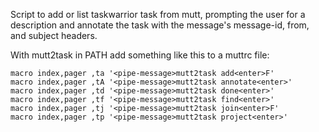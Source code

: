 Script to add or list taskwarrior task from mutt, prompting the user for a description and annotate the task with the message's message-id, from, and subject headers.

With mutt2task in PATH add something like this to a muttrc file:

```muttrc
macro index,pager ,ta '<pipe-message>mutt2task add<enter>F'
macro index,pager ,tA '<pipe-message>mutt2task annotate<enter>'
macro index,pager ,td '<pipe-message>mutt2task done<enter>'
macro index,pager ,tf '<pipe-message>mutt2task find<enter>'
macro index,pager ,tj '<pipe-message>mutt2task join<enter>F'
macro index,pager ,tp '<pipe-message>mutt2task project<enter>'
```
